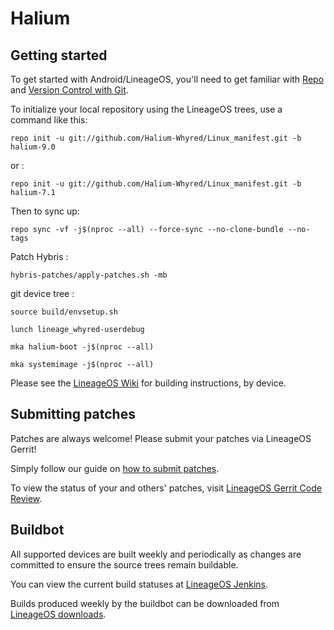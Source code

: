 Halium 
===========

Getting started
---------------

To get started with Android/LineageOS, you'll need to get
familiar with [Repo](https://source.android.com/source/using-repo.html) and [Version Control with Git](https://source.android.com/source/version-control.html).

To initialize your local repository using the LineageOS trees, use a command like this:
```
repo init -u git://github.com/Halium-Whyred/Linux_manifest.git -b halium-9.0
```

or :
```
repo init -u git://github.com/Halium-Whyred/Linux_manifest.git -b halium-7.1
``` 
Then to sync up:
```
repo sync -vf -j$(nproc --all) --force-sync --no-clone-bundle --no-tags
```

Patch Hybris :
```
hybris-patches/apply-patches.sh -mb
```

git device tree :
```
source build/envsetup.sh
```
```
lunch lineage_whyred-userdebug
```
```
mka halium-boot -j$(nproc --all)
```
```
mka systemimage -j$(nproc --all)

```



Please see the [LineageOS Wiki](https://wiki.lineageos.org/) for building instructions, by device.


Submitting patches
------------------
Patches are always welcome! Please submit your patches via LineageOS Gerrit!

Simply follow our guide on [how to submit patches](https://wiki.lineageos.org/submitting-patch-howto.html).

To view the status of your and others' patches, visit [LineageOS Gerrit Code Review](https://review.lineageos.org/).


Buildbot
--------

All supported devices are built weekly and periodically as changes are committed to ensure the source trees remain buildable.

You can view the current build statuses at [LineageOS Jenkins](https://jenkins.lineageos.org/).

Builds produced weekly by the buildbot can be downloaded from [LineageOS downloads](https://download.lineageos.org/).
